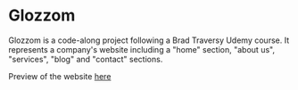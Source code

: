 # Glozzom
Glozzom is a code-along project following a Brad Traversy Udemy course. 
It represents a company's website including a "home" section, "about us", "services", "blog" and "contact" sections.  

Preview of the website [here](https://nifty-lumiere-cfb265.netlify.app)
